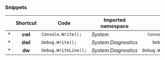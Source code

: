 ### Snippets


|  |Shortcut|Code                    |Imported namespace  |Filename                 |
|--|:------:|------------------------|--------------------|------------------------:|
|\*|**cwl** |```Console.Write(); ``` |*System*            |`Console.Write.snippet`  |
|\*|**dwl** |```Debug.Write();```    |*System.Diagnostics*|`Debug.Write.snippet`    |
|\*|**dw**  |```Debug.WriteLine();```|*System.Diagnostics*|`Debug.WriteLine.snippet`|
